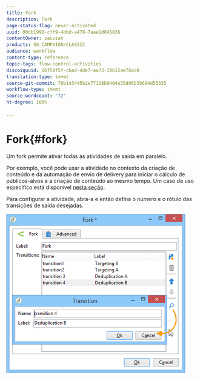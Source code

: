 ```yaml
---
title: Fork
description: Fork
page-status-flag: never-activated
uuid: 90db1991-cff9-4dbd-a478-7aae1d845836
contentOwner: sauviat
products: SG_CAMPAIGN/CLASSIC
audience: workflow
content-type: reference
topic-tags: flow-control-activities
discoiquuid: 16f50f5f-cbad-4de7-aa73-38615ae76ac0
translation-type: tm+mt
source-git-commit: 70b143445b2e77128b9404e35d96b39694d55335
workflow-type: tm+mt
source-wordcount: '72'
ht-degree: 100%

---
```



# Fork{#fork}

Um fork permite ativar todas as atividades de saída em paralelo.

Por exemplo, você pode usar a atividade no contexto da criação de conteúdo e da automação de envio de delivery para iniciar o cálculo de públicos-alvos e a criação de conteúdo ao mesmo tempo. Um caso de uso específico está disponível [nesta seção](../../delivery/using/automating-via-workflows.md#creating-the-delivery-and-its-content).

Para configurar a atividade, abra-a e então defina o número e o rótulo das transições de saída desejadas.

![](assets/s_user_segmentation_fork.png)
